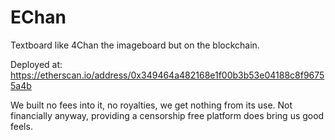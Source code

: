 # EChan
Textboard like 4Chan the imageboard but on the blockchain.

Deployed at: https://etherscan.io/address/0x349464a482168e1f00b3b53e04188c8f96755a4b

We built no fees into it, no royalties, we get nothing from its use. Not financially anyway, providing a censorship free platform does bring us good feels.
